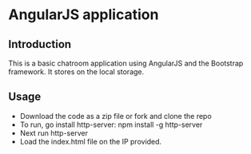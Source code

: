 # AngularJS application

## Introduction
This is a basic chatroom application using AngularJS and the Bootstrap framework. It stores on the local storage.

## Usage
* Download the code as a zip file or fork and clone the repo
* To run, go install http-server:
    npm install -g http-server
* Next run http-server
* Load the index.html file on the IP provided.

